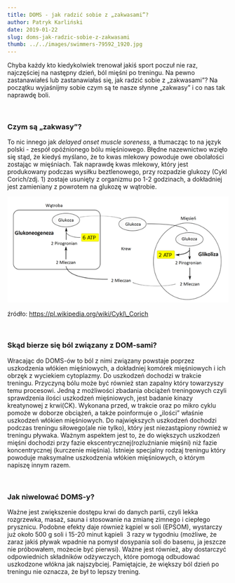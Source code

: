 ```yaml
---
title: DOMS - jak radzić sobie z „zakwasami”?
author: Patryk Karliński
date: 2019-01-22
slug: doms-jak-radzic-sobie-z-zakwasami
thumb: ../../images/swimmers-79592_1920.jpg
---
```


Chyba każdy kto kiedykolwiek trenował jakiś sport poczuł nie raz, najczęściej na następny dzień, ból mięśni po treningu. Na pewno zastanawiałeś lub zastanawiałaś się, jak radzić sobie z „zakwasami”? Na początku wyjaśnijmy sobie czym są te nasze słynne „zakwasy” i co nas tak naprawdę boli.

<p>&nbsp;</p>

### **Czym są „zakwasy”?**

To nic innego jak _delayed onset muscle soreness_, a tłumacząc to na język polski - zespół opóźnionego bólu mięśniowego. Błędne nazewnictwo wzięło się stąd, że kiedyś myślano, że to kwas mlekowy powoduje owe obolałości zostając w mięśniach. Tak naprawdę kwas mlekowy, który jest produkowany podczas wysiłku beztlenowego, przy rozpadzie glukozy (Cykl Corich/zdj. 1) zostaje usunięty z organizmu po 1-2 godzinach, a dokładniej jest zamieniany z powrotem na glukozę w wątrobie.

![](../../images/cykl-corich.png)

źródło: https://pl.wikipedia.org/wiki/Cykl\_Corich

<p>&nbsp;</p>

### **Skąd bierze się ból związany z DOM-sami?**

Wracając do DOMS-ów to ból z nimi związany powstaje poprzez uszkodzenia włókien mięśniowych, a dokładniej komórek mięśniowych i ich obrzęk z wyciekiem cytoplazmy. Do uszkodzeń dochodzi w trakcie treningu. Przyczyną bólu może być również stan zapalny który towarzyszy temu procesowi. Jedną z możliwości zbadania obciążeń treningowych czyli sprawdzenia ilości uszkodzeń mięśniowych, jest badanie kinazy kreatynowej z krwi(CK). Wykonana przed, w trakcie oraz po mikro cyklu pomoże w doborze obciążeń, a także poinformuje o „ilości” właśnie uszkodzeń włókien mięśniowych. Do największych uszkodzeń dochodzi podczas treningu siłowego(ale nie tylko), który jest niezastąpiony również w treningu pływaka. Ważnym aspektem jest to, że do większych uszkodzeń mięśni dochodzi przy fazie ekscentrycznej(rozluźnianie mięśni) niż fazie koncentrycznej (kurczenie mięśnia). Istnieje specjalny rodzaj treningu który powoduje maksymalne uszkodzenia włókien mięśniowych, o którym napiszę innym razem.

<p>&nbsp;</p>

### **Jak niwelować DOMS-y?**

Ważne jest zwiększenie dostępu krwi do danych partii, czyli lekka rozgrzewka, masaż, sauna i stosowanie na zmianę zimnego i ciepłego prysznicu. Podobne efekty daje również kąpiel w soli (EPSOM), wystarczy już około 500 g soli i 15-20 minut kąpieli  3 razy w tygodniu (możliwe, że zaraz jakiś pływak wpadnie na pomysł dosypania soli do basenu, ja jeszcze nie próbowałem, możecie być pierwsi). Ważne jest również, aby dostarczyć odpowiednich składników odżywczych, które pomogą odbudować uszkodzone włókna jak najszybciej. Pamiętajcie, że większy ból dzień po treningu nie oznacza, że był to lepszy trening.
